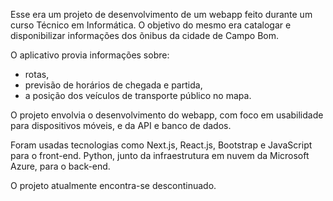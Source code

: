 Esse era um projeto de desenvolvimento de um webapp feito durante um curso Técnico em Informática.
O objetivo do mesmo era catalogar e disponibilizar informações dos õnibus da cidade de Campo Bom.

O aplicativo provia informações sobre:
- rotas,
- previsão de horários de chegada e partida,
- a posição dos veículos de transporte público no mapa.

O projeto envolvia o desenvolvimento do webapp, com foco em usabilidade para dispositivos móveis, e da API e banco de dados.

Foram usadas tecnologias como Next.js, React.js, Bootstrap e JavaScript para o front-end. Python, junto da infraestrutura em nuvem da Microsoft Azure, para o back-end.

O projeto atualmente encontra-se descontinuado.
